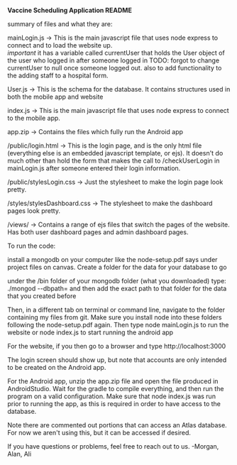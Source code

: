**Vaccine Scheduling Application README**

summary of files and what they are:

mainLogin.js -> This is the main javascript file that uses node express to connect and to load the website up.  
	*important* it has a variable called currentUser that holds the User object of the user who logged in after someone logged in
	TODO: forgot to change currentUser to null once someone logged out. also to add functionality to the adding staff to a hospital form.

User.js -> This is the schema for the database. It contains structures used in both the mobile app and website
		
index.js -> This is the main javascript file that uses node express to connect to the mobile app.
	
app.zip -> Contains the files which fully run the Android app

/public/login.html -> This is the login page, and is the only html file (everything else is an embedded javascript template, or ejs). It doesn't do much other than hold the form that makes the call to /checkUserLogin in mainLogin.js after someone entered their login information.

/public/stylesLogin.css -> Just the stylesheet to make the login page look pretty.

/styles/stylesDashboard.css -> The stylesheet to make the dashboard pages look pretty.

/views/ -> Contains a range of ejs files that switch the pages of the website. Has both user dashboard pages and admin dashboard pages.

To run the code: 

install a mongodb on your computer like the node-setup.pdf says under project files on canvas. Create a folder for the data for your database to go

under the /bin folder of your mongodb folder (what you downloaded) type:
	./mongod --dbpath= 
	and then add the exact path to that folder for the data that you created before

Then, in a different tab on terminal or command line, navigate to the folder containing my files from git. Make sure you install node into these folders following the node-setup.pdf again. Then type
	node mainLogin.js
to run the website or
	node index.js
to start running the android app

For the website, if you then go to a browser and type 
	http://localhost:3000

The login screen should show up, but note that accounts are only intended to be created on the Android app.

For the Android app, unzip the app.zip file and open the file produced in AndroidStudio. Wait for the gradle to compile everything, and then run the program on a valid configuration. Make sure that
node index.js was run prior to running the app, as this is required in order to have access to the database.

Note there are commented out portions that can access an Atlas database. For now we aren't using this, but it can be accessed if desired.

If you have questions or problems, feel free to reach out to us. 
-Morgan, Alan, Ali 
